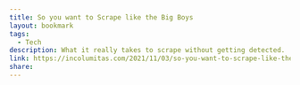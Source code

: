 ```yaml
---
title: So you want to Scrape like the Big Boys
layout: bookmark
tags:
  - Tech
description: What it really takes to scrape without getting detected.
link: https://incolumitas.com/2021/11/03/so-you-want-to-scrape-like-the-big-boys/
share:
---
```


